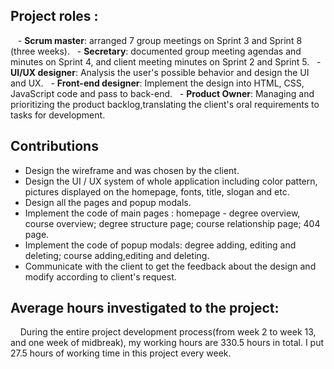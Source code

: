 ## **Project roles :**  
   - **Scrum master**: arranged 7 group meetings on Sprint 3 and Sprint 8 (three weeks).
   - **Secretary**: documented group meeting agendas and minutes on Sprint 4, and client meeting minutes on Sprint 2 and Sprint 5.
   - **UI/UX designer**: Analysis the user's possible behavior and design the UI and UX.
   - **Front-end designer**: Implement the design into HTML, CSS, JavaScript code and pass to back-end.
   - **Product Owner**: Managing and prioritizing the product backlog,translating the client's oral requirements to tasks for development.


## **Contributions**  
  - Design the wireframe and was chosen by the client.
  - Design the UI /  UX system of whole application including color pattern, pictures displayed on the homepage, fonts, title, slogan and etc.
  - Design all the pages and popup modals.
  - Implement the code of main pages : homepage - degree overview, course overview; degree structure page; course relationship page; 404 page.
  - Implement the code of popup modals: degree adding, editing and deleting; course adding,editing and deleting.
  - Communicate with the client to get the feedback about the design and modify according to client's request.
    

##  **Average hours investigated to the project**:

    During the entire project development process(from week 2 to week 13, and one week of midbreak), my working hours are 330.5 hours in total. I put 27.5 hours of working time in this project every week.